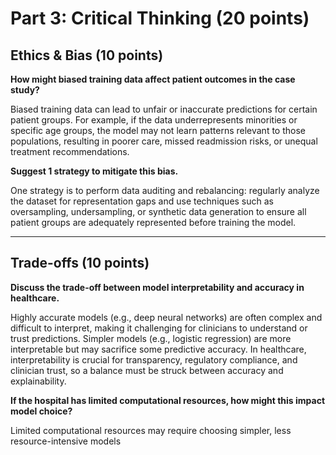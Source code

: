 # Part 3: Critical Thinking (20 points)

## Ethics & Bias (10 points)

**How might biased training data affect patient outcomes in the case study?**

Biased training data can lead to unfair or inaccurate predictions for certain patient groups. For example, if the data underrepresents minorities or specific age groups, the model may not learn patterns relevant to those populations, resulting in poorer care, missed readmission risks, or unequal treatment recommendations.

**Suggest 1 strategy to mitigate this bias.**

One strategy is to perform data auditing and rebalancing: regularly analyze the dataset for representation gaps and use techniques such as oversampling, undersampling, or synthetic data generation to ensure all patient groups are adequately represented before training the model.

---

## Trade-offs (10 points)

**Discuss the trade-off between model interpretability and accuracy in healthcare.**

Highly accurate models (e.g., deep neural networks) are often complex and difficult to interpret, making it challenging for clinicians to understand or trust predictions. Simpler models (e.g., logistic regression) are more interpretable but may sacrifice some predictive accuracy. In healthcare, interpretability is crucial for transparency, regulatory compliance, and clinician trust, so a balance must be struck between accuracy and explainability.

**If the hospital has limited computational resources, how might this impact model choice?**

Limited computational resources may require choosing simpler, less resource-intensive models